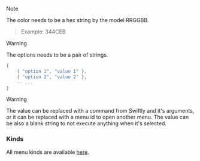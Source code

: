 > [!note]
> The color needs to be a hex string by the model RRGGBB.

> Example: 344CEB 

> [!warning]
> The options needs to be a pair of strings.

```lua
{
    { "option 1", "value 1" },
    { "option 2", "value 2" },
    -- ...
}
```
> [!warning]
> The value can be replaced with a command from Swiftly and it's arguments, or it can be replaced with a menu id to open another menu.
> The value can be also a blank string to not execute anything when it's selected. 

### Kinds
All menu kinds are available [here](/plugin-docs/configuration/menu#kinds).